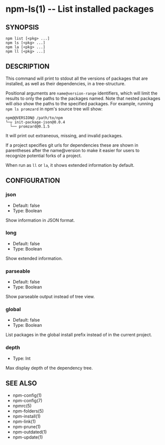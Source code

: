 npm-ls(1) -- List installed packages
======================================

## SYNOPSIS

    npm list [<pkg> ...]
    npm ls [<pkg> ...]
    npm la [<pkg> ...]
    npm ll [<pkg> ...]

## DESCRIPTION

This command will print to stdout all the versions of packages that are
installed, as well as their dependencies, in a tree-structure.

Positional arguments are `name@version-range` identifiers, which will
limit the results to only the paths to the packages named.  Note that
nested packages will *also* show the paths to the specified packages.
For example, running `npm ls promzard` in npm's source tree will show:

    npm@@VERSION@ /path/to/npm
    └─┬ init-package-json@0.0.4
      └── promzard@0.1.5

It will print out extraneous, missing, and invalid packages.

If a project specifies git urls for dependencies these are shown
in parentheses after the name@version to make it easier for users to
recognize potential forks of a project.

When run as `ll` or `la`, it shows extended information by default.
 
## CONFIGURATION

### json

* Default: false
* Type: Boolean

Show information in JSON format.

### long

* Default: false
* Type: Boolean

Show extended information.

### parseable

* Default: false
* Type: Boolean

Show parseable output instead of tree view.

### global

* Default: false
* Type: Boolean

List packages in the global install prefix instead of in the current
project.

### depth

* Type: Int

Max display depth of the dependency tree.

## SEE ALSO

* npm-config(1)
* npm-config(7)
* npmrc(5)
* npm-folders(5)
* npm-install(1)
* npm-link(1)
* npm-prune(1)
* npm-outdated(1)
* npm-update(1)
